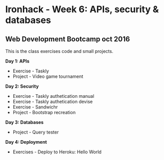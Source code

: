 # Ironhack - Week 6: APIs, security & databases

## Web Development Bootcamp oct 2016
This is the class exercises code and small projects.

**Day 1: APIs**

- Exercise - Taskly
- Project - Video game tournament

**Day 2: Security**

- Exercise - Taskly authetication manual
- Exercise - Taskly authetication devise
- Exercise - Sandwichr
- Project - Bootstrap recreation

**Day 3: Databases**

- Project - Query tester

**Day 4: Deployment**

- Exercises - Deploy to Heroku: Hello World
